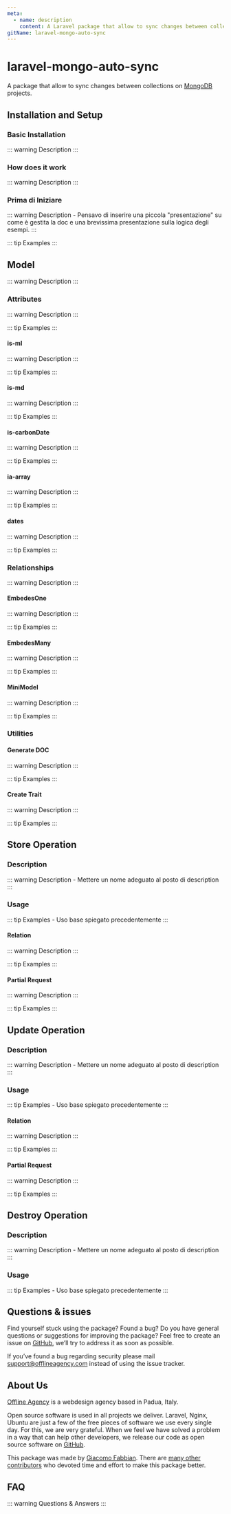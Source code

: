 ```yaml
---
meta:
  - name: description
    content: A Laravel package that allow to sync changes between collections on MongoDB projects.
gitName: laravel-mongo-auto-sync
---
```


# laravel-mongo-auto-sync
A package that allow to sync changes between collections on [MongoDB](https://www.mongodb.com) projects.

## Installation and Setup

### Basic Installation

::: warning
Description
:::

### How does it work

::: warning
Description
:::

### Prima di Iniziare 

::: warning
Description - Pensavo di inserire una piccola "presentazione" su come è gestita la doc e una brevissima presentazione sulla logica degli esempi.
:::

::: tip 
Examples
:::

## Model 

::: warning
Description
:::

### Attributes

::: warning
Description
:::

::: tip 
Examples
:::

#### is-ml

::: warning
Description
:::

::: tip 
Examples
:::

#### is-md

::: warning
Description
:::

::: tip 
Examples
:::

#### is-carbonDate

::: warning
Description
:::

::: tip 
Examples
:::

#### ia-array

::: warning
Description
:::

::: tip 
Examples
:::

#### dates

::: warning
Description
:::

::: tip 
Examples
:::


### Relationships

::: warning
Description
:::

#### EmbedesOne

::: warning
Description
:::

::: tip 
Examples
:::

#### EmbedesMany

::: warning
Description
:::

::: tip 
Examples
:::

#### MiniModel

::: warning
Description
:::

::: tip 
Examples
:::


### Utilities

#### Generate DOC

::: warning
Description
:::

::: tip 
Examples
:::

#### Create Trait

::: warning
Description
:::

::: tip 
Examples
:::



## Store Operation

### Description

::: warning
Description - Mettere un nome adeguato al posto di description
:::

### Usage

::: tip 
Examples - Uso base spiegato precedentemente
:::

#### Relation

::: warning
Description
:::

::: tip 
Examples
:::

#### Partial Request

::: warning
Description
:::

::: tip 
Examples
:::


## Update Operation

### Description

::: warning
Description - Mettere un nome adeguato al posto di description
:::

### Usage

::: tip 
Examples - Uso base spiegato precedentemente
:::

#### Relation

::: warning
Description
:::

::: tip 
Examples
:::

#### Partial Request

::: warning
Description
:::

::: tip 
Examples
:::


## Destroy Operation

### Description

::: warning
Description - Mettere un nome adeguato al posto di description
:::

### Usage

::: tip 
Examples - Uso base spiegato precedentemente
:::


## Questions & issues
Find yourself stuck using the package? Found a bug? Do you have general questions or suggestions for improving the package? Feel free to create an issue on [GitHub](https://github.com/offline-agency/laravel-mongo-auto-sync/issues), we’ll try to address it as soon as possible.

If you’ve found a bug regarding security please mail <support@offlineagency.com> instead of using the issue tracker.


## About Us

[Offline Agency](https://offlineagency.it) is a webdesign agency based in Padua, Italy.

Open source software is used in all projects we deliver. Laravel, Nginx, Ubuntu are just a few of the free pieces of software we use every single day. For this, we are very grateful. When we feel we have solved a problem in a way that can help other developers, we release our code as open source software on [GitHub](https://github.com/offline-agency).


This package was made by [Giacomo Fabbian](https://github.com/Giacomo92). There are [many other contributors](https://github.com/offline-agency/laravel-mongo-auto-sync/graphs/contributors) who devoted time and effort to make this package better.


## FAQ

::: warning
Questions & Answers
:::